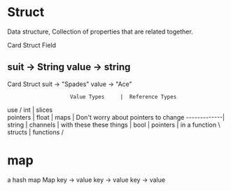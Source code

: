 # Struct 
Data structure, Collection of properties that are related together.


Card Struct Field

suit -> String 
value -> string
---
Card Struct
suit -> "Spades"
value -> "Ace"






                        Value Types     |  Reference Types
  use                     /    int      |  slices     \
  pointers                |    float    |  maps        | Don't worry about pointers
  to change  -------------|    string   |  channels    | with these
  these things            |    bool     |  pointers    |
  in a function            \   structs  |  functions  /

  # map 
  a hash map 
   Map 
   key -> value
   key -> value
   key -> value